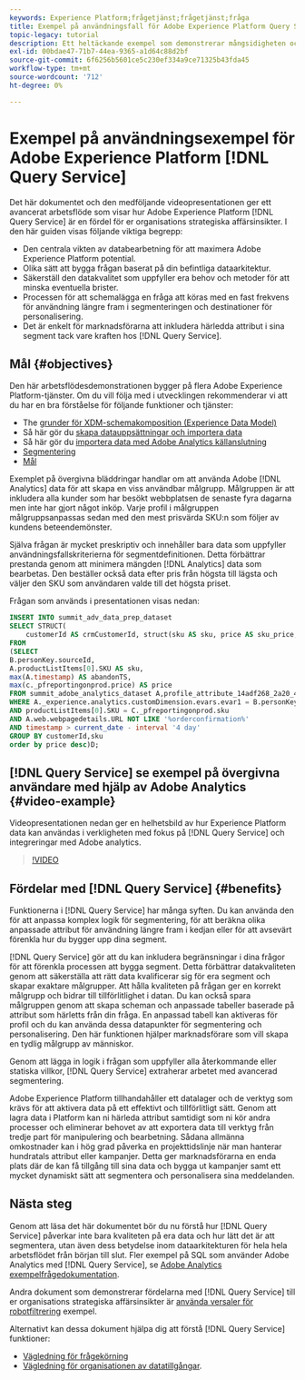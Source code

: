 ```yaml
---
keywords: Experience Platform;frågetjänst;frågetjänst;fråga
title: Exempel på användningsfall för Adobe Experience Platform Query Service
topic-legacy: tutorial
description: Ett heltäckande exempel som demonstrerar mångsidigheten och fördelarna med Adobe Experience Platform Query Service.
exl-id: 00bdae47-71b7-44ea-9365-a1d64c88d2bf
source-git-commit: 6f6256b5601ce5c230ef334a9ce71325b43fda45
workflow-type: tm+mt
source-wordcount: '712'
ht-degree: 0%

---
```


# Exempel på användningsexempel för Adobe Experience Platform [!DNL Query Service]

Det här dokumentet och den medföljande videopresentationen ger ett avancerat arbetsflöde som visar hur Adobe Experience Platform [!DNL Query Service] är en fördel för er organisations strategiska affärsinsikter. I den här guiden visas följande viktiga begrepp:

* Den centrala vikten av databearbetning för att maximera Adobe Experience Platform potential.
* Olika sätt att bygga frågan baserat på din befintliga dataarkitektur.
* Säkerställ den datakvalitet som uppfyller era behov och metoder för att minska eventuella brister.
* Processen för att schemalägga en fråga att köras med en fast frekvens för användning längre fram i segmenteringen och destinationer för personalisering.
* Det är enkelt för marknadsförarna att inkludera härledda attribut i sina segment tack vare kraften hos [!DNL Query Service].

## Mål {#objectives}

Den här arbetsflödesdemonstrationen bygger på flera Adobe Experience Platform-tjänster. Om du vill följa med i utvecklingen rekommenderar vi att du har en bra förståelse för följande funktioner och tjänster:

* The [grunder för XDM-schemakomposition (Experience Data Model)](../../xdm/schema/composition.md)
* Så här gör du [skapa datauppsättningar och importera data](https://experienceleague.adobe.com/docs/platform-learn/tutorials/data-ingestion/create-datasets-and-ingest-data.html)
* Så här gör du [importera data med Adobe Analytics källanslutning](https://experienceleague.adobe.com/docs/platform-learn/tutorials/sources/ingest-data-from-adobe-analytics.html)
* [Segmentering](../../segmentation/home.md)
* [Mål ](../../destinations/home.md)

Exemplet på övergivna bläddringar handlar om att använda Adobe [!DNL Analytics] data för att skapa en viss användbar målgrupp. Målgruppen är att inkludera alla kunder som har besökt webbplatsen de senaste fyra dagarna men inte har gjort något inköp. Varje profil i målgruppen målgruppsanpassas sedan med den mest prisvärda SKU:n som följer av kundens beteendemönster.

Själva frågan är mycket preskriptiv och innehåller bara data som uppfyller användningsfallskriterierna för segmentdefinitionen. Detta förbättrar prestanda genom att minimera mängden [!DNL Analytics] data som bearbetas. Den beställer också data efter pris från högsta till lägsta och väljer den SKU som användaren valde till det högsta priset.

Frågan som används i presentationen visas nedan:

```sql
INSERT INTO summit_adv_data_prep_dataset
SELECT STRUCT(
    customerId AS crmCustomerId, struct(sku AS sku, price AS sku_price, abandonTS AS abandonTS) AS abandonBrowse) AS _pfreportingonprod
FROM
(SELECT
B.personKey.sourceId,
A.productListItems[0].SKU AS sku,
max(A.timestamp) AS abandonTS,
max(c._pfreportingonprod.price) AS price
FROM summit_adobe_analytics_dataset A,profile_attribute_14adf268_2a20_4dee_bee6_a6b0e34616a9 B,summit_product_dataset c
WHERE A._experience.analytics.customDimension.evars.evar1 = B.personKey.sourceID
AND productListItems[0].SKU = C._pfreportingonprod.sku
AND A.web.webpagedetails.URL NOT LIKE '%orderconfirmation%'
AND timestamp > current_date - interval '4 day'
GROUP BY customerId,sku
order by price desc)D;
```

## [!DNL Query Service] se exempel på övergivna användare med hjälp av Adobe Analytics {#video-example}

Videopresentationen nedan ger en helhetsbild av hur Experience Platform data kan användas i verkligheten med fokus på [!DNL Query Service] och integreringar med Adobe analytics.

>[!VIDEO](https://video.tv.adobe.com/v/342533?quality=12&learn=on)

## Fördelar med [!DNL Query Service] {#benefits}

Funktionerna i [!DNL Query Service] har många syften. Du kan använda den för att anpassa komplex logik för segmentering, för att beräkna olika anpassade attribut för användning längre fram i kedjan eller för att avsevärt förenkla hur du bygger upp dina segment.

[!DNL Query Service] gör att du kan inkludera begränsningar i dina frågor för att förenkla processen att bygga segment. Detta förbättrar datakvaliteten genom att säkerställa att rätt data kvalificerar sig för era segment och skapar exaktare målgrupper. Att hålla kvaliteten på frågan ger en korrekt målgrupp och bidrar till tillförlitlighet i datan. Du kan också spara målgruppen genom att skapa scheman och anpassade tabeller baserade på attribut som härletts från din fråga. En anpassad tabell kan aktiveras för profil och du kan använda dessa datapunkter för segmentering och personalisering. Den här funktionen hjälper marknadsförare som vill skapa en tydlig målgrupp av människor.

Genom att lägga in logik i frågan som uppfyller alla återkommande eller statiska villkor, [!DNL Query Service] extraherar arbetet med avancerad segmentering.

Adobe Experience Platform tillhandahåller ett datalager och de verktyg som krävs för att aktivera data på ett effektivt och tillförlitligt sätt. Genom att lagra data i Platform kan ni härleda attribut samtidigt som ni kör andra processer och eliminerar behovet av att exportera data till verktyg från tredje part för manipulering och bearbetning. Sådana allmänna omkostnader kan i hög grad påverka en projekttidslinje när man hanterar hundratals attribut eller kampanjer. Detta ger marknadsförarna en enda plats där de kan få tillgång till sina data och bygga ut kampanjer samt ett mycket dynamiskt sätt att segmentera och personalisera sina meddelanden.

## Nästa steg

Genom att läsa det här dokumentet bör du nu förstå hur [!DNL Query Service] påverkar inte bara kvaliteten på era data och hur lätt det är att segmentera, utan även dess betydelse inom dataarkitekturen för hela hela arbetsflödet från början till slut. Fler exempel på SQL som använder Adobe Analytics med [!DNL Query Service], se [Adobe Analytics exempelfrågedokumentation](../sample-queries/adobe-analytics.md).

Andra dokument som demonstrerar fördelarna med [!DNL Query Service] till er organisations strategiska affärsinsikter är [använda versaler för robotfiltrering](./bot-filtering.md) exempel.

Alternativt kan dessa dokument hjälpa dig att förstå [!DNL Query Service] funktioner:

* [Vägledning för frågekörning](../best-practices/writing-queries.md)
* [Vägledning för organisationen av datatillgångar](../best-practices/organize-data-assets.md).


